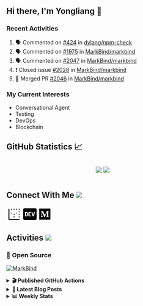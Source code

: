 ## Hi there, I'm Yongliang 👋

### Recent Activities

<!--START_SECTION:activity-->
1. 🗣 Commented on [#424](https://github.com/dylang/npm-check/issues/424) in [dylang/npm-check](https://github.com/dylang/npm-check)
2. 🗣 Commented on [#1975](https://github.com/MarkBind/markbind/issues/1975) in [MarkBind/markbind](https://github.com/MarkBind/markbind)
3. 🗣 Commented on [#2047](https://github.com/MarkBind/markbind/issues/2047) in [MarkBind/markbind](https://github.com/MarkBind/markbind)
4. ❗️ Closed issue [#2028](https://github.com/MarkBind/markbind/issues/2028) in [MarkBind/markbind](https://github.com/MarkBind/markbind)
5. 🎉 Merged PR [#2046](https://github.com/MarkBind/markbind/pull/2046) in [MarkBind/markbind](https://github.com/MarkBind/markbind)
<!--END_SECTION:activity-->

### My Current Interests

- Conversational Agent
- Testing
- DevOps
- Blockchain

## GitHub Statistics :chart_with_upwards_trend:
<div align="center">
<div style="display: flex; align-items: center; justify-content: center;">

[![](https://github-readme-stats-tlylt.vercel.app/api?username=tlylt&show_icons=true&theme=tokyonight&hide_border=true&locale=en)](https://github.com/tlylt)
[![](https://github-readme-streak-stats.herokuapp.com/?user=tlylt&theme=tokyonight&hide_border=true)](https://github.com/tlylt)
</div>
</div>

## Connect With Me <img src="https://media.giphy.com/media/2wh5K5yE3ulp3xgYcG/giphy-downsized.gif" width="30">

<a href="https://www.yongliangliu.com/" target="_blank"><img align="center" src="static/site-icon.png" alt="yongliangliu.com" height="40" width="40" /></a>
<a href="https://dev.to/tlylt" target="_blank"><img align="center" src="static/dev-badge.svg" alt="dev.to/tlylt" height="35" width="35" /></a>
<a href="https://tlylt.medium.com" target="_blank"><img align="center" src="static/medium.png" alt="tlylt.medium.com" height="35" width="35" /></a>

## Activities <img src="https://media.giphy.com/media/WUlplcMpOCEmTGBtBW/giphy.gif" width="30">

### 🔭 Open Source

[![MarkBind](https://github-readme-stats-tlylt.vercel.app/api/pin/?username=markbind&repo=markbind)](https://github.com/MarkBind/markbind)

<details>
<summary> <b>🎬 Published GitHub Actions </b> </summary>

[![install-graphviz](https://github-readme-stats-tlylt.vercel.app/api/pin/?username=tlylt&repo=install-graphviz)](https://github.com/tlylt/install-graphviz)

[![reposense-action](https://github-readme-stats-tlylt.vercel.app/api/pin/?username=tlylt&repo=reposense-action)](https://github.com/tlylt/reposense-action)

[![markbin-action](https://github-readme-stats-tlylt.vercel.app/api/pin/?username=markbind&repo=markbind-action)](https://github.com/MarkBind/markbind-action)

</details>

<details>
<summary> <b>📕 Latest Blog Posts</b> </summary>

<!-- BLOG-POST-LIST:START -->
- [Repository Pattern, Revisited](https://www.yongliangliu.com/blog/repository-pattern-revisited/)
- [Open Source Software &lpar;OSS&rpar; Developer Journey](https://www.yongliangliu.com/blog/oss-dev-logs/)
- [Crossing abstraction barrier between parent and child class](https://www.yongliangliu.com/blog/cross-abstraction-barrier-between-parent-child/)
- [Intermediate GitHub CI Workflow Walk Through](https://www.yongliangliu.com/blog/intermediate-github-ci-workflow-walk-through/)
- [RooFind](https://www.yongliangliu.com/blog/roofind/)
<!-- BLOG-POST-LIST:END -->

</details>

<details>
<summary> <b>📊 Weekly Stats</b> </summary>

<!--START_SECTION:waka-->
![Code Time](http://img.shields.io/badge/Code%20Time-615%20hrs%2018%20mins-blue)

**🐱 My GitHub Data** 

> 🏆 4,430 Contributions in the Year 2022
 > 
> 📦 321.8 kB Used in GitHub's Storage 
 > 
> 🚫 Not Opted to Hire
 > 
> 📜 137 Public Repositories 
 > 
> 🔑 25 Private Repositories  
 > 
**I'm an Early 🐤** 

```text
🌞 Morning    362 commits    ███████░░░░░░░░░░░░░░░░░░   30.55% 
🌆 Daytime    277 commits    █████░░░░░░░░░░░░░░░░░░░░   23.38% 
🌃 Evening    457 commits    █████████░░░░░░░░░░░░░░░░   38.57% 
🌙 Night      89 commits     ██░░░░░░░░░░░░░░░░░░░░░░░   7.51%

```
📅 **I'm Most Productive on Friday** 

```text
Monday       154 commits    ███░░░░░░░░░░░░░░░░░░░░░░   13.0% 
Tuesday      104 commits    ██░░░░░░░░░░░░░░░░░░░░░░░   8.78% 
Wednesday    178 commits    ███░░░░░░░░░░░░░░░░░░░░░░   15.02% 
Thursday     182 commits    ███░░░░░░░░░░░░░░░░░░░░░░   15.36% 
Friday       249 commits    █████░░░░░░░░░░░░░░░░░░░░   21.01% 
Saturday     168 commits    ███░░░░░░░░░░░░░░░░░░░░░░   14.18% 
Sunday       150 commits    ███░░░░░░░░░░░░░░░░░░░░░░   12.66%

```


📊 **This Week I Spent My Time On** 

```text
⌚︎ Time Zone: Asia/Singapore

💬 Programming Languages: 
Markdown                 7 hrs 1 min         ████████████░░░░░░░░░░░░░   50.05% 
JavaScript               4 hrs 31 mins       ████████░░░░░░░░░░░░░░░░░   32.22% 
JSON                     1 hr 10 mins        ██░░░░░░░░░░░░░░░░░░░░░░░   8.38% 
Other                    27 mins             ░░░░░░░░░░░░░░░░░░░░░░░░░   3.21% 
YAML                     20 mins             ░░░░░░░░░░░░░░░░░░░░░░░░░   2.43%

```


 Last Updated on 10/12/2022 00:34:21 UTC
<!--END_SECTION:waka-->

</details>
